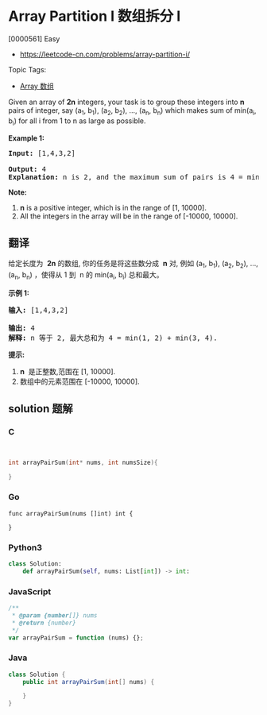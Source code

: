 # Array Partition I 数组拆分 I

[0000561] Easy

- https://leetcode-cn.com/problems/array-partition-i/

Topic Tags:

- [Array 数组](https://leetcode-cn.com/tag/array/)

Given an array of **2n** integers, your task is to group these integers into **n** pairs of integer, say (a<sub>1</sub>, b<sub>1</sub>), (a<sub>2</sub>, b<sub>2</sub>), ..., (a<sub>n</sub>, b<sub>n</sub>) which makes sum of min(a<sub>i</sub>, b<sub>i</sub>) for all i from 1 to n as large as possible.

**Example 1:**

<pre><b>Input:</b> [1,4,3,2]

<b>Output:</b> 4
<b>Explanation:</b> n is 2, and the maximum sum of pairs is 4 = min(1, 2) + min(3, 4).
</pre>

**Note:**

1.  **n** is a positive integer, which is in the range of \[1, 10000\].
2.  All the integers in the array will be in the range of \[-10000, 10000\].

## 翻译

给定长度为  **2n** 的数组, 你的任务是将这些数分成  **n** 对, 例如 (a<sub>1</sub>, b<sub>1</sub>), (a<sub>2</sub>, b<sub>2</sub>), ..., (a<sub>n</sub>, b<sub>n</sub>) ，使得从 1 到  n 的 min(a<sub>i</sub>, b<sub>i</sub>) 总和最大。

**示例 1:**

<pre><strong>输入:</strong> [1,4,3,2]

<strong>输出:</strong> 4
<strong>解释:</strong> n 等于 2, 最大总和为 4 = min(1, 2) + min(3, 4).
</pre>

**提示:**

1.  **n**  是正整数,范围在 \[1, 10000\].
2.  数组中的元素范围在 \[-10000, 10000\].

## solution 题解

### C

```c


int arrayPairSum(int* nums, int numsSize){

}


```

### Go

```golang
func arrayPairSum(nums []int) int {

}
```

### Python3

```python
class Solution:
    def arrayPairSum(self, nums: List[int]) -> int:

```

### JavaScript

```javascript
/**
 * @param {number[]} nums
 * @return {number}
 */
var arrayPairSum = function (nums) {};
```

### Java

```java
class Solution {
    public int arrayPairSum(int[] nums) {

    }
}
```
